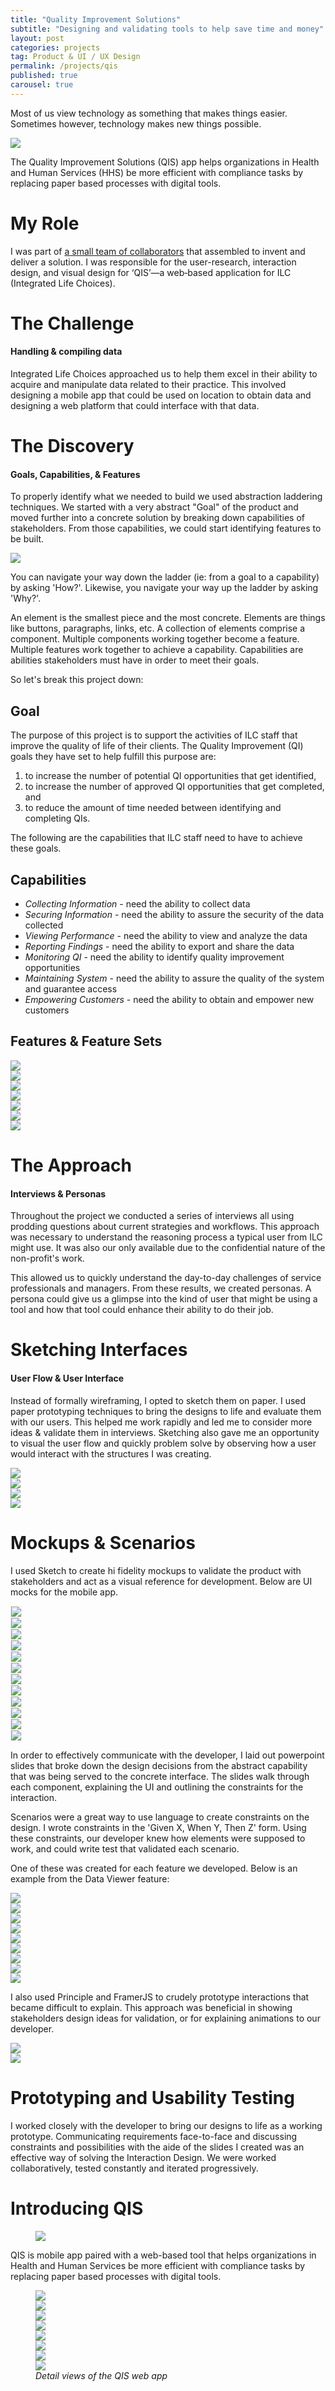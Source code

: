 ```yaml
---
title: "Quality Improvement Solutions"
subtitle: "Designing and validating tools to help save time and money"
layout: post
categories: projects
tag: Product & UI / UX Design
permalink: /projects/qis
published: true
carousel: true
---
```


Most of us view technology as something that makes things easier. Sometimes however, technology makes new things possible.

<img src="../img/work/QIS/iTunesArtwork@2x.png">

The Quality Improvement Solutions (QIS) app helps organizations in Health and Human Services (HHS) be more efficient with compliance tasks by replacing paper based processes with digital tools.

# My Role

I was part of <a href="http://collectivelymade.com" target="_blank">a small team of collaborators</a> that assembled to invent and deliver a solution. I was responsible for the user-research, interaction design, and visual design for ‘QIS’—a web‑based application for ILC (Integrated Life Choices).

# The Challenge

#### Handling & compiling data

Integrated Life Choices approached us to help them excel in their ability to acquire and manipulate data related to their practice. This involved designing a mobile app that could be used on location to obtain data and designing a web platform that could interface with that data. 

# The Discovery

#### Goals, Capabilities, & Features

To properly identify what we needed to build we used abstraction laddering techniques. We started with a very abstract "Goal" of the product and moved further into a concrete solution by breaking down capabilities of stakeholders. From those capabilities, we could start identifying features to be built.

<img src="../img/Process.png">

You can navigate your way down the ladder (ie: from a goal to a capability) by asking 'How?'. Likewise, you navigate your way up the ladder by asking 'Why?'.

An element is the smallest piece and the most concrete. Elements are things like buttons, paragraphs, links, etc. A collection of elements comprise a component. Multiple components working together become a feature. Multiple features work together to achieve a capability. Capabilities are abilities stakeholders must have in order to meet their goals.

So let's break this project down:

## Goal

The purpose of this project is to support the activities of ILC staff that improve the quality of life of their clients. The Quality Improvement (QI) goals they have set to help fulfill this purpose are:

1. to increase the number of potential QI opportunities that get identified,
2. to increase the number of approved QI opportunities that get completed, and
3. to reduce the amount of time needed between identifying and completing QIs.

The following are the capabilities that ILC staff need to have to achieve these goals.

## Capabilities

* _Collecting Information_ - need the ability to collect data
* _Securing Information_  - need the ability to assure the security of the data collected
* _Viewing Performance_ - need the ability to view and analyze the data
* _Reporting Findings_ - need the ability to export and share the data
* _Monitoring QI_ - need the ability to identify quality improvement opportunities
* _Maintaining System_ - need the ability to assure the quality of the system and guarantee access
* _Empowering Customers_ - need the ability to obtain and empower new customers 

## Features & Feature Sets

<div class="carousel">
    <div>
        <img class="carousel-images" src="../img/work/QIS/scope/QIS Scope of Work 3.jpeg">
    </div>
    <div>
        <img class="carousel-images" src="../img/work/QIS/scope/QIS Scope of Work 2.jpeg">
    </div>
    <div>
        <img class="carousel-images" src="../img/work/QIS/scope/QIS Scope of Work 4.jpeg">
    </div>
    <div>
        <img class="carousel-images" src="../img/work/QIS/scope/QIS Scope of Work 5.jpeg">
    </div>
    <div>
        <img class="carousel-images" src="../img/work/QIS/scope/QIS Scope of Work 6.jpeg">
    </div>
    <div>
        <img class="carousel-images" src="../img/work/QIS/scope/QIS Scope of Work 7.jpeg">
    </div>
    <div>
        <img class="carousel-images" src="../img/work/QIS/scope/QIS Scope of Work 8.jpeg">
    </div>
</div>

# The Approach

#### Interviews & Personas

Throughout the project we conducted a series of interviews all using prodding questions about current strategies and workflows. This approach was necessary to understand the reasoning process a typical user from ILC might use. It was also our only available due to the confidential nature of the non-profit's work.

This allowed us to quickly understand the day-to-day challenges of service professionals and managers. From these results, we created personas. A persona could give us a glimpse into the kind of user that might be using a tool and how that tool could enhance their ability to do their job.

<!-- {image of persona <cite>Example persona for Bev; individual in charge of analyze data and compiling reports</cite>} -->


# Sketching Interfaces

#### User Flow & User Interface

Instead of formally wireframing, I opted to sketch them on paper. I used paper prototyping techniques to bring the designs to life and evaluate them with our users. This helped me work rapidly and led me to consider more ideas & validate them in interviews. Sketching also gave me an opportunity to visual the user flow and quickly problem solve by observing how a user would interact with the structures I was creating.

<div class="carousel">
    <div>
        <img class="carousel-images" src="../img/work/QIS/sketch/data-viewer-sketch-1.png">
    </div>
  <div><img class="carousel-images" src="../img/work/QIS/sketch/data-viewer-sketch-2.png"></div>
  <div><img class="carousel-images" src="../img/work/QIS/sketch/data-viewer-sketch-3.png"></div>
  <div><img class="carousel-images" src="../img/work/QIS/sketch/form-submitter-sketch-1.png"></div>
</div>


# Mockups & Scenarios

I used Sketch to create hi fidelity mockups to validate the product with stakeholders and act as a visual reference for development. Below are UI mocks for the mobile app.

<div class="carousel-three">
    <div>
        <img class="carousel-images" style="border:1px solid #efefef;" src="../img/work/QIS/mobile/ILC.jpeg">
    </div>
  <div><img class="carousel-images" style="border:1px solid #efefef;" src="../img/work/QIS/mobile/ILC 2.jpeg"></div>
  <div><img class="carousel-images" style="border:1px solid #efefef;" src="../img/work/QIS/mobile/ILC 6.jpeg"></div>
  <div><img class="carousel-images" style="border:1px solid #efefef;" src="../img/work/QIS/mobile/ILC 7.jpeg"></div>
  <div><img class="carousel-images" style="border:1px solid #efefef;" src="../img/work/QIS/mobile/ILC 8.jpeg"></div>
  <div><img class="carousel-images" style="border:1px solid #efefef;" src="../img/work/QIS/mobile/ILC 11.jpeg"></div>
  <div><img class="carousel-images" style="border:1px solid #efefef;" src="../img/work/QIS/mobile/ILC 12.jpeg"></div>
  <div><img class="carousel-images" style="border:1px solid #efefef;" src="../img/work/QIS/mobile/ILC 15.jpeg"></div>
  <div><img class="carousel-images" style="border:1px solid #efefef;" src="../img/work/QIS/mobile/ILC 17.jpeg"></div>
  <div><img class="carousel-images" style="border:1px solid #efefef;" src="../img/work/QIS/mobile/ILC 20.jpeg"></div>
  <div><img class="carousel-images" style="border:1px solid #efefef;" src="../img/work/QIS/mobile/ILC 22.jpeg"></div>
  <div><img class="carousel-images" style="border:1px solid #efefef;" src="../img/work/QIS/mobile/ILC 24.jpeg"></div>

</div>

In order to effectively communicate with the developer, I laid out powerpoint slides that broke down the design decisions from the abstract capability that was being served to the concrete interface. The slides walk through each component, explaining the UI and outlining the constraints for the interaction. 

Scenarios were a great way to use language to create constraints on the design. I wrote constraints in the 'Given X, When Y, Then Z' form. Using these constraints, our developer knew how elements were supposed to work, and could write test that validated each scenario.

One of these was created for each feature we developed. Below is an example from the Data Viewer feature:

<div class="carousel-single">
    <div>
        <img class="carousel-images" src="../img/work/QIS/scenarios/data-viewer-scenarios.jpeg">
    </div>
    <div>
        <img class="carousel-images" src="../img/work/QIS/scenarios/data-viewer-scenarios 2.jpeg">
    </div>
    <div>
        <img class="carousel-images" src="../img/work/QIS/scenarios/data-viewer-scenarios 3.jpeg">
    </div>
    <div>
        <img class="carousel-images" src="../img/work/QIS/scenarios/data-viewer-scenarios 4.jpeg">
    </div>
    <div>
        <img class="carousel-images" src="../img/work/QIS/scenarios/data-viewer-scenarios 5.jpeg">
    </div>
    <div>
        <img class="carousel-images" src="../img/work/QIS/scenarios/data-viewer-scenarios 6.jpeg">
    </div>
    <div>
        <img class="carousel-images" src="../img/work/QIS/scenarios/data-viewer-scenarios 7.jpeg">
    </div>
    <div>
        <img class="carousel-images" src="../img/work/QIS/scenarios/data-viewer-scenarios 8.jpeg">
    </div>
    <div>
        <img class="carousel-images" src="../img/work/QIS/scenarios/data-viewer-scenarios 9.jpeg">
    </div>
</div>

I also used Principle and FramerJS to crudely prototype interactions that became difficult to explain. This approach was beneficial in showing stakeholders design ideas for validation, or for explaining animations to our developer.

<div class="carousel-single">
    <div>
        <img class="carousel-images" src="../img/work/QIS/animations/formsubmitter-scan.gif">
    </div>
    <div>
        <img class="carousel-images" src="../img/work/QIS/animations/add-metric.gif">
    </div>
</div>

# Prototyping and Usability Testing

I worked closely with the developer to bring our designs to life as a working prototype. Communicating requirements face-to-face and discussing constraints and possibilities with the aide of the slides I created was an effective way of solving the Interaction Design. We were worked collaboratively, tested constantly and iterated progressively.


# Introducing QIS

<figure>
<img src="../img/work/QIS/QIS-product.jpg">
</figure>

QIS is mobile app paired with a web-based tool that helps organizations in Health and Human Services be more efficient with compliance tasks by replacing paper based processes with digital tools.

<figure>
<div class="carousel-single">
    <div>
        <img class="carousel-images" src="../img/work/QIS/screenshots/Dashboard-QIS.png">
    </div>
    <div>
        <img class="carousel-images" src="../img/work/QIS/screenshots/QIS-2.png">
    </div>
    <div>
        <img class="carousel-images" src="../img/work/QIS/screenshots/QIS-5.png">
    </div>
    <div>
        <img class="carousel-images" src="../img/work/QIS/screenshots/QIS-6.png">
    </div>
    <div>
        <img class="carousel-images" src="../img/work/QIS/screenshots/QIS-7.png">
    </div>
    <div>
        <img class="carousel-images" src="../img/work/QIS/screenshots/QIS-8.png">
    </div>
    <div>
        <img class="carousel-images" src="../img/work/QIS/screenshots/QIS-9.png">
    </div>
    <div>
        <img class="carousel-images" src="../img/work/QIS/screenshots/QIS-11.png">
    </div>
</div>
<cite>Detail views of the QIS web app</cite>
</figure>
<!-- <br>
[Visit the QIS product page to learn more](#) -->
